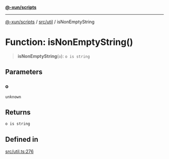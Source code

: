[**@-xun/scripts**](../../../README.md)

***

[@-xun/scripts](../../../README.md) / [src/util](../README.md) / isNonEmptyString

# Function: isNonEmptyString()

> **isNonEmptyString**(`o`): `o is string`

## Parameters

### o

`unknown`

## Returns

`o is string`

## Defined in

[src/util.ts:276](https://github.com/Xunnamius/xscripts/blob/12020afea79f1ec674174f8cb4103ac0b46875c5/src/util.ts#L276)
